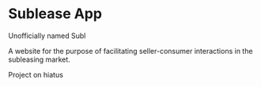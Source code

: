 # Sublease App

Unofficially named Subl

A website for the purpose of facilitating seller-consumer interactions in the subleasing market.

Project on hiatus
